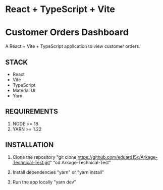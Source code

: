 # React + TypeScript + Vite

# Customer Orders Dashboard

A React + Vite + TypeScript application to view customer orders.

## STACK
- React
- Vite
- TypeScript
- Material UI
- Yarn

## REQUIREMENTS

1. NODE >= 18
2. YARN >= 1.22

## INSTALLATION

1. Clone the repository
"git clone https://github.com/eduard15x/Arkage-Technical-Test.git"
"cd Arkage-Technical-Test"

2. Install dependencies
"yarn" or "yarn install"

3. Run the app locally
"yarn dev"